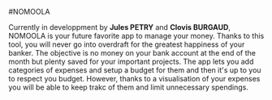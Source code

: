 #NOMOOLA

Currently in developpment by **Jules PETRY** and **Clovis BURGAUD**, NOMOOLA is your future favorite app to manage your money. 
Thanks to this tool, you will never go into overdraft for the greatest happiness of your banker. The objective is no money on your bank account at the end of the month but plenty saved for your important projects.
The app lets you add categories of expenses and setup a budget for them and then it's up to you to respect you budget. However, thanks to a visualisation of your expenses you will be able to keep trakc of them and limit unnecessary spendings.